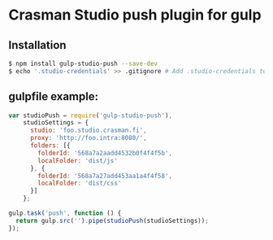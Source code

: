 # Crasman Studio push plugin for gulp

## Installation

```bash
$ npm install gulp-studio-push --save-dev
$ echo '.studio-credentials' >> .gitignore # Add .studio-credentials to .gitignore file
```

## gulpfile example:
```javascript
var studioPush = require('gulp-studio-push'),
    studioSettings = {
      studio: 'foo.studio.crasman.fi',
      proxy: 'http://foo.intra:8080/',
      folders: [{
        folderId: '568a7a2aadd4532b0f4f4f5b',
        localFolder: 'dist/js'
      }, {
        folderId: '568a7a27add453aa1a4f4f58',
        localFolder: 'dist/css'
      }]
    };

gulp.task('push', function () {
  return gulp.src('').pipe(studioPush(studioSettings));
});
```